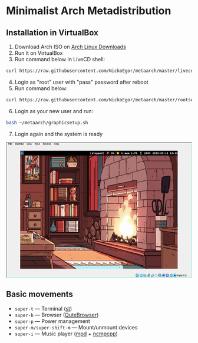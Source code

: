 # Minimalist Arch Metadistribution

## Installation in VirtualBox

1. Download Arch ISO on [Arch Linux Downloads](https://www.archlinux.org/download)
2. Run it on VirtualBox
3. Run command below in LiveCD shell:
```bash
curl https://raw.githubusercontent.com/NickoEgor/metaarch/master/livecd.sh > livecd.sh && bash livecd.sh
```
4. Login as "root" user with "pass" password after reboot
5. Run command below:
```bash
curl https://raw.githubusercontent.com/NickoEgor/metaarch/master/rootsetup.sh > rootsetup.sh && bash rootsetup.sh && rm rootsetup.sh
```
6. Login as your new user and run:
```bash
bash ~/metaarch/graphicsetup.sh
```
7. Login again and the system is ready

![System's look](pics/ready.png)

## Basic movements

+ `super-t` — Terminal ([st](https://github.com/NickoEgor/st))
+ `super-b` — Browser ([QuteBrowser](https://github.com/qutebrowser/qutebrowser))
+ `super-p` — Power management
+ `super-m/super-shift-m` — Mount/unmount devices
+ `super-i` — Music player ([mpd](https://github.com/MusicPlayerDaemon/MPD) + [ncmpcpp](https://github.com/arybczak/ncmpcpp))
